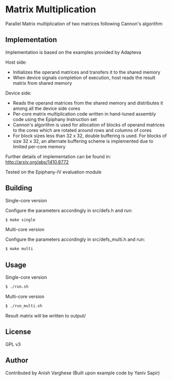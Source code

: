 # Matrix Multiplication

Parallel Matrix multiplication of two matrices following Cannon's algorithm

## Implementation

Implementation is based on the examples provided by Adapteva

Host side:
* Initializes the operand matrices and transfers it to the shared memory
* When device signals completion of execution, host reads the result matrix from shared memory 

Device side:
* Reads the operand matrices from the shared memory and distributes it among all the device side cores
* Per-core matrix multiplication code written in hand-tuned assembly code using the Epiphany Instruction set
* Cannon's algorithm is used for allocation of blocks of operand matrices to the cores which are rotated around rows and columns of cores
* For block sizes less than 32 x 32, double buffering is used. For blocks of size 32 x 32, an alternate buffering scheme is implemented due to limited per-core memory

Further details of implementation can be found in: http://arxiv.org/abs/1410.8772

Tested on the Epiphany-IV evaluation module

## Building

Single-core version

Configure the parameters accordingly in src/defs.h and run:

```bash
$ make single
```
Multi-core version

Configure the parameters accordingly in src/defs_multi.h and run:

```bash
$ make multi
```

## Usage

Single-core version

```bash
$ ./run.sh
```
Multi-core version

```bash
$ ./run_multi.sh
```

Result matrix will be written to output/

## License

GPL v3

## Author

Contributed by Anish Varghese
(Built upon example code by Yaniv Sapir)
